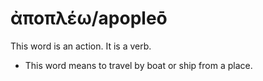 # ἀποπλέω/apopleō
This word is an action. It is a verb.
* This word means to travel by boat or ship from a place.
